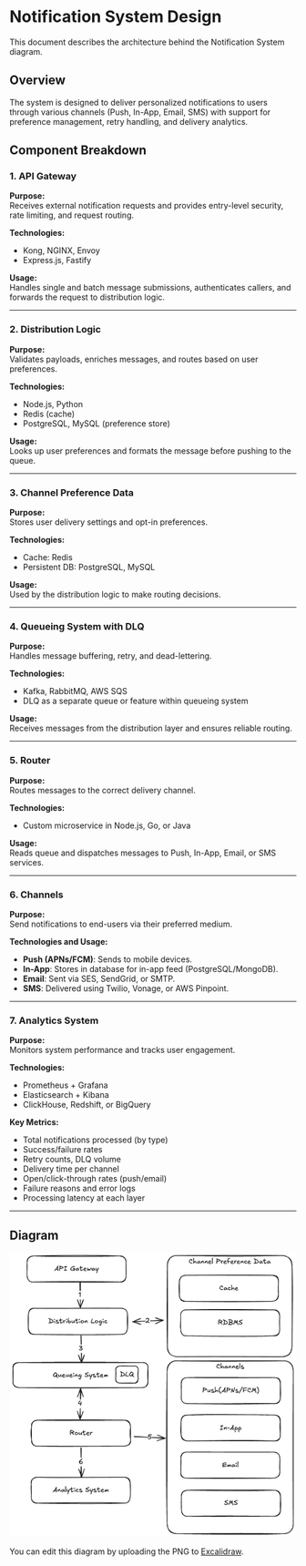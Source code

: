 # Notification System Design

This document describes the architecture behind the Notification System diagram.

## Overview

The system is designed to deliver personalized notifications to users through various channels (Push, In-App, Email, SMS) with support for preference management, retry handling, and delivery analytics.

## Component Breakdown

### 1. API Gateway

**Purpose:**  
Receives external notification requests and provides entry-level security, rate limiting, and request routing.

**Technologies:**
- Kong, NGINX, Envoy
- Express.js, Fastify

**Usage:**  
Handles single and batch message submissions, authenticates callers, and forwards the request to distribution logic.

---

### 2. Distribution Logic

**Purpose:**  
Validates payloads, enriches messages, and routes based on user preferences.

**Technologies:**
- Node.js, Python
- Redis (cache)
- PostgreSQL, MySQL (preference store)

**Usage:**  
Looks up user preferences and formats the message before pushing to the queue.

---

### 3. Channel Preference Data

**Purpose:**  
Stores user delivery settings and opt-in preferences.

**Technologies:**
- Cache: Redis
- Persistent DB: PostgreSQL, MySQL

**Usage:**  
Used by the distribution logic to make routing decisions.

---

### 4. Queueing System with DLQ

**Purpose:**  
Handles message buffering, retry, and dead-lettering.

**Technologies:**
- Kafka, RabbitMQ, AWS SQS
- DLQ as a separate queue or feature within queueing system

**Usage:**  
Receives messages from the distribution layer and ensures reliable routing.

---

### 5. Router

**Purpose:**  
Routes messages to the correct delivery channel.

**Technologies:**
- Custom microservice in Node.js, Go, or Java

**Usage:**  
Reads queue and dispatches messages to Push, In-App, Email, or SMS services.

---

### 6. Channels

**Purpose:**  
Send notifications to end-users via their preferred medium.

**Technologies and Usage:**
- **Push (APNs/FCM)**: Sends to mobile devices.
- **In-App**: Stores in database for in-app feed (PostgreSQL/MongoDB).
- **Email**: Sent via SES, SendGrid, or SMTP.
- **SMS**: Delivered using Twilio, Vonage, or AWS Pinpoint.

---

### 7. Analytics System

**Purpose:**  
Monitors system performance and tracks user engagement.

**Technologies:**
- Prometheus + Grafana
- Elasticsearch + Kibana
- ClickHouse, Redshift, or BigQuery

**Key Metrics:**
- Total notifications processed (by type)
- Success/failure rates
- Retry counts, DLQ volume
- Delivery time per channel
- Open/click-through rates (push/email)
- Failure reasons and error logs
- Processing latency at each layer

---

## Diagram

![Notification System](NotificationSystem.excalidraw.png)

You can edit this diagram by uploading the PNG to [Excalidraw](https://excalidraw.com).